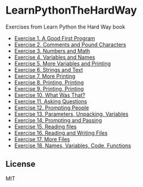 # LearnPythonTheHardWay
Exercises from Learn Python the Hard Way book

* [Exercise 1. A Good First Program]
* [Exercise 2. Comments and Pound Characters]
* [Exercise 3. Numbers and Math]
* [Exercise 4. Variables and Names]
* [Exercise 5. More Variables and Printing]
* [Exercise 6. Strings and Text]
* [Exercise 7. More Printing]
* [Exercise 8. Printing, Printing]
* [Exercise 9. Printing, Printing]
* [Exercise 10. What Was That?]
* [Exercise 11. Asking Questions]
* [Exercise 12. Prompting People]
* [Exercise 13. Parameters, Unpacking, Variables]
* [Exercise 14. Prompting and Passing]
* [Exercise 15. Reading files]
* [Exercise 16. Reading and Writing Files]
* [Exercise 17. More Files]
* [Exercise 18. Names, Variables, Code, Functions]

License
----
MIT

[Exercise 1. A Good First Program]: <01/>
[Exercise 2. Comments and Pound Characters]: <02/>
[Exercise 3. Numbers and Math]: <03/>
[Exercise 4. Variables and Names]: <04/>
[Exercise 5. More Variables and Printing]: <05/>
[Exercise 6. Strings and Text]: <06/>
[Exercise 7. More Printing]: <07/>
[Exercise 8. Printing, Printing]: <08/>
[Exercise 9. Printing, Printing]: <09/>
[Exercise 10. What Was That?]: <10/>
[Exercise 11. Asking Questions]: <11/>
[Exercise 12. Prompting People]: <12/>
[Exercise 13. Parameters, Unpacking, Variables]: <13/>
[Exercise 14. Prompting and Passing]: <14/>
[Exercise 15. Reading files]: <15/>
[Exercise 16. Reading and Writing Files]: <16/>
[Exercise 17. More Files]: <17/>
[Exercise 18. Names, Variables, Code, Functions]: <18/>
